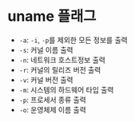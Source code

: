 # uname 플래그

- `-a`: `-i`, `-p`를 제외한 모든 정보를 출력
- `-s`: 커널 이름 출력
- `-n`: 네트워크 호스트정보 출력
- `-r`: 커널의 릴리즈 버전 출력
- `-v`: 커널 버전 출력
- `-m`: 시스템의 하드웨어 타입 출력
- `-p`: 프로세서 종류 출력
- `-o`: 운영체제 이름 출력
